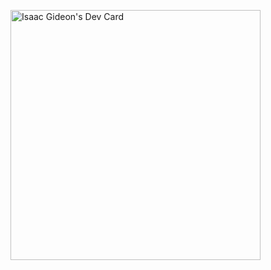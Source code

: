 



<a href="https://app.daily.dev/_Liquid_"><img src="https://api.daily.dev/devcards/16c11dc470c243368c5701f1f8a8f873.png?r=b3p" width="400" alt="Isaac Gideon's Dev Card"/></a>
<!---
kleenpulse/kleenpulse is a ✨ special ✨ repository because its `README.md` (this file) appears on your GitHub profile.
You can click the Preview link to take a look at your changes.
--->
